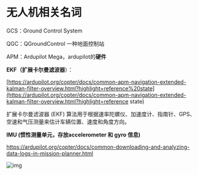 # 无人机相关名词

GCS：Ground Control System

QGC：QGroundControl  一种地面控制站

APM：Ardupilot Mega，ardupilot的**硬件**

**EKF（扩展卡尔曼滤波器**）：

[https://ardupilot.org/copter/docs/common-apm-navigation-extended-kalman-filter-overview.html?highlight=reference%20state](https://ardupilot.org/copter/docs/common-apm-navigation-extended-kalman-filter-overview.html?highlight=reference state)

扩展卡尔曼滤波器 (EKF) 算法用于根据速率陀螺仪、加速度计、指南针、GPS、空速和气压测量来估计车辆位置、速度和角度方向。

**IMU (惯性测量单元，存放accelerometer 和 gyro 信息)**

https://ardupilot.org/copter/docs/common-downloading-and-analyzing-data-logs-in-mission-planner.html

![img](https://cdn.nlark.com/yuque/0/2022/png/2652737/1651146257242-ed8c2e74-3331-493b-9f5b-4ce751764172.png)